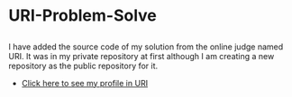 # URI-Problem-Solve
##
I have added the source code of my solution from the online judge named URI. It was in my private repository at first although I am creating a new repository as the public repository for it. 


* [Click here to see my profile in URI](https://www.urionlinejudge.com.br/judge/en/profile/436965)